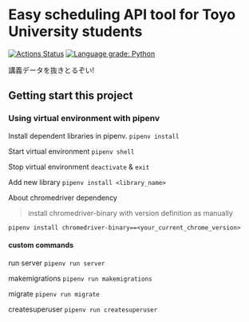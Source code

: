 # Easy scheduling API tool for Toyo University students
[![Actions Status](https://github.com/umncsk/scheduler/workflows/Python%20application/badge.svg)](https://github.com/umncsk/scheduler/actions)
[![Language grade: Python](https://img.shields.io/lgtm/grade/python/g/umncsk/scheduler.svg?logo=lgtm&logoWidth=18)](https://lgtm.com/projects/g/umncsk/scheduler/context:python)

講義データを抜きとるぞい!

## Getting start this project
### Using virtual environment with pipenv
Install dependent libraries in pipenv.
`pipenv install`

Start virtual environment
`pipenv shell`

Stop virtual environment
`deactivate` & `exit`

Add new library
`pipenv install <library_name>`

About chromedriver dependency
> install chromedriver-binary with version definition as manually

`pipenv install chromedriver-binary==<your_current_chrome_version>`

#### custom commands
run server
`pipenv run server`

makemigrations
`pipenv run makemigrations`

migrate
`pipenv run migrate`

createsuperuser
`pipenv run createsuperuser`
